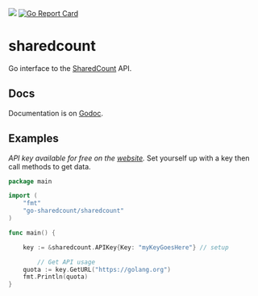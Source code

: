 [![](https://img.shields.io/badge/godoc-reference-5272B4.svg?style=flat-square)](https://godoc.org/github.com/JohnCoene/go-sharedcount/sharedcount) [![Go Report Card](https://goreportcard.com/badge/github.com/JohnCoene/go-sharedcount)](https://goreportcard.com/report/github.com/JohnCoene/go-sharedcount) 

# sharedcount

Go interface to the [SharedCount](https://www.sharedcount.com) API.

## Docs

Documentation is on [Godoc](https://godoc.org/github.com/JohnCoene/go-sharedcount/sharedcount).

## Examples

_API key available for free on the [website](https://www.sharedcount.com)._ Set yourself up with a key then call methods to get data.

```go
package main

import (
	"fmt"
	"go-sharedcount/sharedcount"
)

func main() {

	key := &sharedcount.APIKey{Key: "myKeyGoesHere"} // setup

        // Get API usage
	quota := key.GetURL("https://golang.org")
	fmt.Println(quota)
}
```
